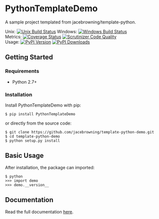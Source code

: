 # PythonTemplateDemo

A sample project templated from jacebrowning/template-python.

Unix: [![Unix Build Status](http://img.shields.io/travis/jacebrowning/template-python-demo/python2-pytest.svg)](https://travis-ci.org/jacebrowning/template-python-demo) Windows: [![Windows Build Status](https://img.shields.io/appveyor/ci/jacebrowning/template-python-demo/python2-pytest.svg)](https://ci.appveyor.com/project/jacebrowning/template-python-demo)<br>Metrics: [![Coverage Status](http://img.shields.io/coveralls/jacebrowning/template-python-demo/python2-pytest.svg)](https://coveralls.io/r/jacebrowning/template-python-demo) [![Scrutinizer Code Quality](http://img.shields.io/scrutinizer/g/jacebrowning/template-python-demo.svg)](https://scrutinizer-ci.com/g/jacebrowning/template-python-demo/?branch=python2-pytest)<br>Usage: [![PyPI Version](http://img.shields.io/pypi/v/PythonTemplateDemo.svg)](https://pypi.python.org/pypi/PythonTemplateDemo) [![PyPI Downloads](http://img.shields.io/pypi/dm/PythonTemplateDemo.svg)](https://pypi.python.org/pypi/PythonTemplateDemo)

## Getting Started

### Requirements

* Python 2.7+

### Installation

Install PythonTemplateDemo with pip:

```
$ pip install PythonTemplateDemo
```

or directly from the source code:

```
$ git clone https://github.com/jacebrowning/template-python-demo.git
$ cd template-python-demo
$ python setup.py install
```

## Basic Usage

After installation, the package can imported:

```
$ python
>>> import demo
>>> demo.__version__
```

## Documentation

Read the full documentation [here](http://jacebrowning.github.io/template-python-demo).
